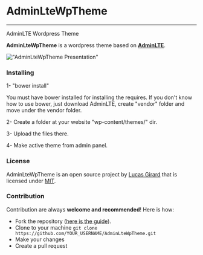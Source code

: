 # AdminLteWpTheme
-----------------
AdminLTE Wordpress Theme

**AdminLteWpTheme** is a wordpress theme based on **[AdminLTE](https://github.com/almasaeed2010/AdminLTE)**.

!["AdminLteWpTheme Presentation"](https://raw.githubusercontent.com/erhankilic/AdminLteWpTheme/master/screenshot.png "AdminLteWpTheme Presentation")

### Installing

1- "bower install"

You must have bower installed for installing the requires. If you don't know how to use bower, just download AdminLTE, create "vendor" folder and move under the vendor folder.

2- Create a folder at your website "wp-content/themes/" dir.

3- Upload the files there.

4- Make active theme from admin panel.

### License
AdminLteWpTheme is an open source project by [Lucas Girard](http://softwaredeveloper-Lucas) that is licensed under [MIT](http://opensource.org/licenses/MIT).

### Contribution
Contribution are always **welcome and recommended**! Here is how:

- Fork the repository ([here is the guide](https://help.github.com/articles/fork-a-repo/)).
- Clone to your machine ```git clone https://github.com/YOUR_USERNAME/AdminLteWpTheme.git```
- Make your changes
- Create a pull request
